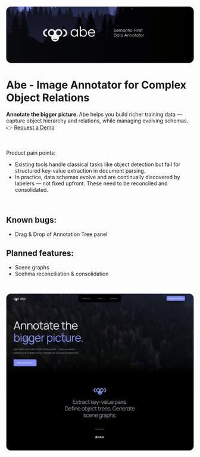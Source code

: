 ![Preview](./banner.png)

# Abe - Image Annotator for Complex Object Relations

<b>Annotate the bigger picture. </b> Abe helps you build richer training data — capture object hierarchy and relations, while managing evolving schemas. 👉 [Request a Demo](https://abe-branding.vercel.app/)

<br>

Product pain points:
- Existing tools handle classical tasks like object detection but fail for structured key-value extraction in document parsing.
- In practice, data schemas evolve and are continually discovered by labelers — not fixed upfront. These need to be reconciled and consolidated.

<br>

## Known bugs:
- Drag & Drop of Annotation Tree panel

## Planned features:
- Scene graphs
- Scehma reconciliation & consolidation

<br>

![Preview](./site_preview_home.png)

